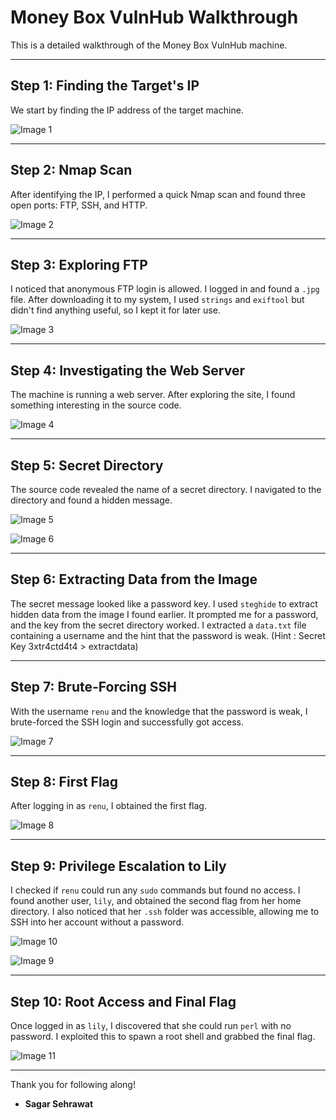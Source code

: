 # Money Box VulnHub Walkthrough

This is a detailed walkthrough of the Money Box VulnHub machine.

---

## Step 1: Finding the Target's IP

We start by finding the IP address of the target machine.

![Image 1](https://github.com/sagar-sehrawat/VulnHub-Machine-Solutions/blob/main/Money%20Box/img/img1.png)

---

## Step 2: Nmap Scan

After identifying the IP, I performed a quick Nmap scan and found three open ports: FTP, SSH, and HTTP.

![Image 2](https://github.com/sagar-sehrawat/VulnHub-Machine-Solutions/blob/main/Money%20Box/img/img2.png)

---

## Step 3: Exploring FTP

I noticed that anonymous FTP login is allowed. I logged in and found a `.jpg` file. After downloading it to my system, I used `strings` and `exiftool` but didn't find anything useful, so I kept it for later use.

![Image 3](https://github.com/sagar-sehrawat/VulnHub-Machine-Solutions/blob/main/Money%20Box/img/img3.png)

---

## Step 4: Investigating the Web Server

The machine is running a web server. After exploring the site, I found something interesting in the source code.

![Image 4](https://github.com/sagar-sehrawat/VulnHub-Machine-Solutions/blob/main/Money%20Box/img/img4.png)

---

## Step 5: Secret Directory

The source code revealed the name of a secret directory. I navigated to the directory and found a hidden message.

![Image 5](https://github.com/sagar-sehrawat/VulnHub-Machine-Solutions/blob/main/Money%20Box/img/img5.png)

![Image 6](https://github.com/sagar-sehrawat/VulnHub-Machine-Solutions/blob/main/Money%20Box/img/img6.png)

---

## Step 6: Extracting Data from the Image

The secret message looked like a password key. I used `steghide` to extract hidden data from the image I found earlier. It prompted me for a password, and the key from the secret directory worked. I extracted a `data.txt` file containing a username and the hint that the password is weak.
(Hint : Secret Key 3xtr4ctd4t4 > extractdata)

---

## Step 7: Brute-Forcing SSH

With the username `renu` and the knowledge that the password is weak, I brute-forced the SSH login and successfully got access.

![Image 7](https://github.com/sagar-sehrawat/VulnHub-Machine-Solutions/blob/main/Money%20Box/img/img7.png)

---

## Step 8: First Flag

After logging in as `renu`, I obtained the first flag.

![Image 8](https://github.com/sagar-sehrawat/VulnHub-Machine-Solutions/blob/main/Money%20Box/img/img8.png)

---

## Step 9: Privilege Escalation to Lily

I checked if `renu` could run any `sudo` commands but found no access. I found another user, `lily`, and obtained the second flag from her home directory. I also noticed that her `.ssh` folder was accessible, allowing me to SSH into her account without a password.

![Image 10](https://github.com/sagar-sehrawat/VulnHub-Machine-Solutions/blob/main/Money%20Box/img/img10.png)

![Image 9](https://github.com/sagar-sehrawat/VulnHub-Machine-Solutions/blob/main/Money%20Box/img/img9.png)

---

## Step 10: Root Access and Final Flag

Once logged in as `lily`, I discovered that she could run `perl` with no password. I exploited this to spawn a root shell and grabbed the final flag.

![Image 11](https://github.com/sagar-sehrawat/VulnHub-Machine-Solutions/blob/main/Money%20Box/img/img11.png)

---

Thank you for following along!

- **Sagar Sehrawat**
